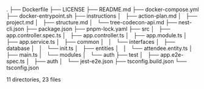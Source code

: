 .
├── Dockerfile
├── LICENSE
├── README.md
├── docker-compose.yml
├── docker-entrypoint.sh
├── instructions
│   ├── action-plan.md
│   ├── project.md
│   ├── structure.md
│   └── tree-codecon-api.md
├── nest-cli.json
├── package.json
├── pnpm-lock.yaml
├── src
│   ├── app.controller.spec.ts
│   ├── app.controller.ts
│   ├── app.module.ts
│   ├── app.service.ts
│   ├── common
│   │   └── interfaces
│   ├── database
│   │   └── init.ts
│   ├── entities
│   │   └── attendee.entity.ts
│   ├── main.ts
│   └── modules
│       └── auth
├── test
│   ├── app.e2e-spec.ts
│   ├── auth
│   └── jest-e2e.json
├── tsconfig.build.json
└── tsconfig.json

11 directories, 23 files
